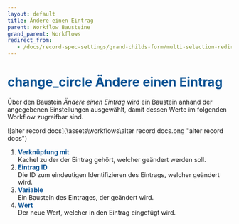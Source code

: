 ```yaml
---
layout: default
title: Ändere einen Eintrag
parent: Workflow Bausteine
grand_parent: Workflows
redirect_from:
   - /docs/record-spec-settings/grand-childs-form/multi-selection-redirect.html
---
```


# <span style="color:#0b5394"><span class="material-icons">change_circle</span> **Ändere einen Eintrag**</span>

Über den Baustein _Ändere einen Eintrag_ wird ein Baustein anhand der angegebenen Einstellungen ausgewählt, damit dessen Werte im folgenden Workflow zugreifbar sind.

![alter record docs](\assets\workflows\alter record docs.png "alter record docs")

1. <span style="color:#0b5394">**Verknüpfung mit**</span>  
   Kachel zu der der Eintrag gehört, welcher geändert werden soll.
2. <span style="color:#0b5394">**Eintrag ID**</span>  
   Die ID zum eindeutigen Identifizieren des Eintrags, welcher geändert wird.
3. <span style="color:#0b5394">**Variable**</span>  
   Ein Baustein des Eintrages, der geändert wird.
4. <span style="color:#0b5394">**Wert**</span>  
   Der neue Wert, welcher in den Eintrag eingefügt wird.
